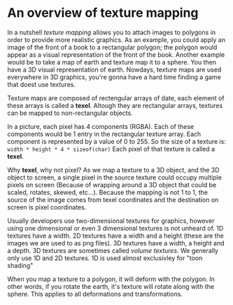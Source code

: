 # An overview of texture mapping

In a nutshell _texture mapping_ allows you to attach images to polygons in order to provide more realistic graphics. As an example, you could apply an image of the front of a book to a rectangular polygon; the polygon would appear as a visual representation of the front of the book. Another example would be to take a map of earth and texture map it to a sphere. You then have a 3D visual representation of earth. Nowdays, texture maps are used everywhere in 3D graphics, you're gonna have a hard time finding a game that doest use textures.

Texture maps are composed of rectengular arrays of date, each element of these arrays is called a __texel__. Altough they are rectangular arrays, textures can be mapped to non-rectangular objects. 

In a picture, each pixel has 4 components (RGBA). Each of these components would be 1 entry in the rectangular texture array. Each component is represented by a value of 0 to 255. So the size of a texture is: ```width * height * 4 * sizeof(char)``` Each pixel of that texture is called a __texel__. 

Why __texel__, why not pixel? As we map a texture to a 3D object, and the 3D object to screen, a single pixel in the source texture could occupy multiple pixels on screen (Because of wrapping around a 3D object that could be scaled, rotates, skewed, etc...). Because the mapping is not 1 to 1, the source of the image comes from texel coordinates and the destination on screen is pixel coordinates.

Usually developers use two-dimensional textures for graphics, however using one dimensional or even 3 dimensional textures is not unheard of. 1D textures have a width. 2D textures have a width and a height (these are the images we are used to as png files). 3D textures have a width, a height and a depth. 3D textures are sometimes called _volume textures_. We generally only use 1D and 2D textures. 1D is used almost exclusivley for "toon shading"

When you map a texture to a polygon, it will deform with the polygon. In other words, if you rotate the earth, it's texture will rotate along with the sphere. This applies to all deformations and transformations. 